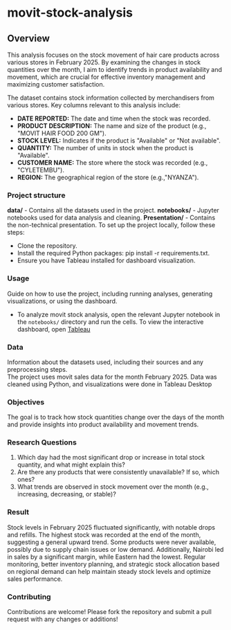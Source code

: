 # movit-stock-analysis
## Overview
This analysis focuses on the stock movement of hair care products across various stores in February 2025. By examining the changes in stock quantities over the month, I aim to identify trends in product availability and movement, which are crucial for effective inventory management and maximizing customer satisfaction.

The dataset contains stock information collected by merchandisers from various stores. Key columns relevant to this analysis include: 
* **DATE REPORTED:** The date and time when the stock was recorded. 
* **PRODUCT DESCRIPTION:** The name and size of the product (e.g., "MOVIT HAIR FOOD 200 GM"). 
* **STOCK LEVEL:** Indicates if the product is "Available" or "Not available".
* **QUANTITY:** The number of units in stock when the product is "Available".
* **CUSTOMER NAME:** The store where the stock was recorded (e.g., "CYLETEMBU"). 
* **REGION:** The geographical region of the store (e.g.,"NYANZA").
### Project structure
**data/** - Contains all the datasets used in the project.
**notebooks/** - Jupyter notebooks used for data analysis and cleaning.
**Presentation/** - Contains the non-technical presentation.
To set up the project locally, follow these steps: <br>
* Clone the repository. <br>
* Install the required Python packages: pip install -r requirements.txt. <br>
* Ensure you have Tableau installed for dashboard visualization. <br>
### Usage
Guide on how to use the project, including running analyses, generating visualizations, or using the dashboard.<br>
* To analyze movit stock analysis, open the relevant Jupyter notebook in the `notebooks/` directory and run the cells. To view the interactive dashboard, open [Tableau](https://public.tableau.com/views/movitstockmovementanalysis/DASHBOARD?:language=en-US&:sid=&:redirect=auth&:display_count=n&:origin=viz_share_link)
### Data
Information about the datasets used, including their sources and any preprocessing steps.<br>
The project uses movit sales data for the month February 2025. Data was cleaned using Python, and visualizations were done in Tableau Desktop
### Objectives
The goal is to track how stock quantities change over the days of the month and provide insights into product availability and movement trends.
### Research Questions
1. Which day had the most significant drop or increase in total stock quantity, and what might explain this?
2. Are there any products that were consistently unavailable? If so, which ones?
3. What trends are observed in stock movement over the month (e.g., increasing, decreasing, or stable)?
### Result 
Stock levels in February 2025 fluctuated significantly, with notable drops and refills. The highest stock was recorded at the end of the month, suggesting a general upward trend. Some products were never available, possibly due to supply chain issues or low demand. Additionally, Nairobi led in sales by a significant margin, while Eastern had the lowest. Regular monitoring, better inventory planning, and strategic stock allocation based on regional demand can help maintain steady stock levels and optimize sales performance.
### Contributing
Contributions are welcome! Please fork the repository and submit a pull request with any changes or additions!
